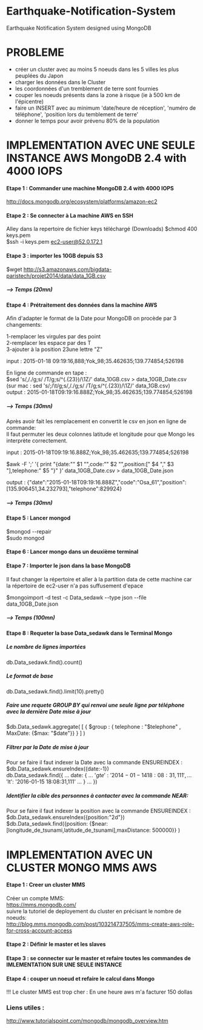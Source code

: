 # Earthquake-Notification-System
Earthquake Notification System designed using MongoDB

# PROBLEME
- créer un cluster avec au moins 5 noeuds dans les 5 villes les plus peuplées du Japon
- charger les données dans le Cluster
- les coordonnées d'un tremblement de terre sont fournies
- couper les noeuds présents dans la zone à risque (ie à 500 km de l'épicentre)
- faire un INSERT avec au minimum 'date/heure de réception', 'numéro de téléphone', 'position lors du temblement de terre'
- donner le temps pour avoir prévenu 80% de la population


# IMPLEMENTATION AVEC UNE SEULE INSTANCE AWS MongoDB 2.4 with 4000 IOPS 

#### Etape 1 : Commander une machine MongoDB 2.4 with 4000 IOPS 
http://docs.mongodb.org/ecosystem/platforms/amazon-ec2

#### Etape 2 : Se connecter à La machine AWS en SSH
Alley dans la repertoire de fichier keys téléchargé (Downloads)
$chmod 400 keys.pem    
$ssh -i keys.pem ec2-user@52.0.172.1  

#### Etape 3 : importer les 10GB depuis S3

$wget http://s3.amazonaws.com/bigdata-paristech/projet2014/data/data_1GB.csv

##### --> Temps (20mn)

#### Etape 4 : Prétraitement des données dans la machine AWS

Afin d'adapter le format de la Date pour MongoDB on procède par 3 changements:<br>

1-remplacer les virgules par des point<br>
2-remplacer les espace par des T<br>
3-ajouter à la position 23une lettre "Z"<br>

input : 2015-01-18 09:19:16,888;Yok_98;35.462635;139.774854;526198<br>

En ligne de commande en tape :<br>
$sed 's/,/./g;s/ /T/g;s/^\(.\{23\}\)/\1Z/'  data_10GB.csv > data_10GB_Date.csv <br>
(sur mac : sed 's/;/\t/g;s/,/./g;s/ /T/g;s/^\(.\{23\}\)/\1Z/' data_1GB.csv)<br>
output : 2015-01-18T09:19:16.888Z;Yok_98;35.462635;139.774854;526198<br>
##### --> Temps (30mn)<br>

Après avoir fait les remplacement en convertit le csv en json en ligne de commande:<br>
Il faut permuter les deux colonnes latitude et longitude pour que Mongo les interprète correctement.<br>

input : 2015-01-18T09:19:16.888Z;Yok_98;35.462635;139.774854;526198<br>

$awk -F ';' '{ print "{date:\"" $1 "\",code:\"" $2 "\",position:[" $4 "," $3 "],telephone:" $5 "}" }' data_10GB_Date.csv > data_10GB_Date.json<br>

output : {"date":"2015-01-18T09:19:16.888Z","code":"Osa_61","position":[135.906451,34.232793],"telephone":829924}<br>

##### --> Temps (30mn)

#### Etape 5 : Lancer mongod <br>

$mongod --repair<br>
$sudo mongod<br>

#### Etape 6 : Lancer mongo dans un deuxième terminal <br>

#### Etape 7 : Importer le json dans la base MongoDB<br>
Il faut changer la répertoire et aller à la partition data de cette machine car la répertoire de ec2-user n'a pas suffusement d'epace<br>

$mongoimport -d test -c Data_sedawk  --type json --file data_10GB_Date.json <br>

##### --> Temps (100mn)<br>

#### Etape 8 : Requeter la base Data_sedawk dans le Terminal Mongo<br>
##### Le nombre de lignes importées<br>
db.Data_sedawk.find().count()<br>
##### Le format de base<br>
db.Data_sedawk.find().limit(10).pretty()<br>
##### Faire une requete GROUP BY qui renvoi une seule ligne par téléphone avec la dernière Date mise à jour<br>
$db.Data_sedawk.aggregate( [ { $group : { telephone : "$telephone" , MaxDate: {$max: "$date"}} } ] ) <br>
##### Filtrer par la Date de mise à jour<br>
Pour se faire il faut indexer la Date avec la commande ENSUREINDEX :<br>
$db.Data_sedawk.ensureIndex({date:-1})<br>
db.Data_sedawk.find({
...     date: { 
...             '$gte': '2014-01-14 18:08:31,111',
...             '$lt': '2016-01-15 18:08:31,111' 
...     }
... })<br>
##### Identifier la cible des personnes à contacter avec la commande NEAR:
Pour se faire il faut indexer la position avec la commande ENSUREINDEX :
$db.Data_sedawk.ensureIndex({position:"2d"})<br>
$db.Data_sedawk.find({position: {$near:[longitude_de_tsunami,latitude_de_tsunami],maxDistance: 500000}} )<br>
# IMPLEMENTATION AVEC UN CLUSTER MONGO MMS AWS <br>
#### Etape 1 : Creer un cluster MMS<br>
Créer un compte MMS:<br>
https://mms.mongodb.com/<br>
suivre la tutoriel de deployement du cluster en précisant le nombre de noeuds:<br>
http://blog.mms.mongodb.com/post/103214737505/mms-create-aws-role-for-cross-account-access<br>
#### Etape 2 : Définir le master et les slaves<br>
#### Etape 3 : se connecter sur le master et refaire toutes les commandes de IMLEMENTATION SUR UNE SEULE INSTANCE<br>
#### Etape 4 : couper un noeud et refaire le calcul dans Mongo<br>

!!! Le cluster MMS est trop cher : En une heure aws m'a facturer 150 dollas<br>
 
### Liens utiles :
http://www.tutorialspoint.com/mongodb/mongodb_overview.htm
